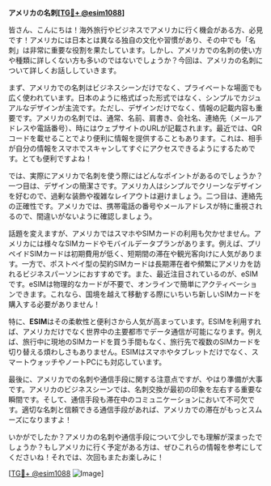 **アメリカの名刺[[TG💪+ @esim1088](https://t.me/s/esim1088)]**

皆さん、こんにちは！海外旅行やビジネスでアメリカに行く機会がある方、必見です！アメリカには日本とは異なる独自の文化や習慣があり、その中でも「名刺」は非常に重要な役割を果たしています。しかし、アメリカでの名刺の使い方や種類に詳しくない方も多いのではないでしょうか？今回は、アメリカの名刺について詳しくお話ししていきます。

まず、アメリカでの名刺はビジネスシーンだけでなく、プライベートな場面でも広く使われています。日本のように格式ばった形式ではなく、シンプルでカジュアルなデザインが主流です。ただし、デザインだけでなく、情報の記載内容も重要です。アメリカの名刺では、通常、名前、肩書き、会社名、連絡先（メールアドレスや電話番号）、時にはウェブサイトのURLが記載されます。最近では、QRコードを載せることでより便利に情報を提供することもあります。これは、相手が自分の情報をスマホでスキャンしてすぐにアクセスできるようにするためです。とても便利ですよね！

では、実際にアメリカで名刺を使う際にはどんなポイントがあるのでしょうか？一つ目は、デザインの簡潔さです。アメリカ人はシンプルでクリーンなデザインを好むので、過剰な装飾や複雑なレイアウトは避けましょう。二つ目は、連絡先の正確性です。アメリカでは、携帯電話の番号やメールアドレスが特に重視されるので、間違いがないように確認しましょう。

話題を変えますが、アメリカではスマホやSIMカードの利用も欠かせません。アメリカには様々なSIMカードやモバイルデータプランがあります。例えば、プリペイドSIMカードは初期費用が低く、短期間の滞在や観光客向けに人気があります。一方で、ポストペイ型の契約SIMカードは長期滞在者や頻繁にアメリカを訪れるビジネスパーソンにおすすめです。また、最近注目されているのが、eSIMです。eSIMは物理的なカードが不要で、オンラインで簡単にアクティベーションできます。これなら、国境を越えて移動する際にいちいち新しいSIMカードを購入する必要がありません！

特に、**ESIM**はその柔軟性と便利さから人気が高まっています。ESIMを利用すれば、アメリカだけでなく世界中の主要都市でデータ通信が可能になります。例えば、旅行中に現地のSIMカードを買う手間もなく、旅行先で複数のSIMカードを切り替える煩わしさもありません。ESIMはスマホやタブレットだけでなく、スマートウォッチやノートPCにも対応しています。

最後に、アメリカでの名刺や通信手段に関する注意点ですが、やはり準備が大事です。アメリカのビジネスシーンでは、名刺交換が最初の印象を左右する重要な瞬間です。そして、通信手段も滞在中のコミュニケーションにおいて不可欠です。適切な名刺と信頼できる通信手段があれば、アメリカでの滞在がもっとスムーズになりますよ！

いかがでしたか？アメリカの名刺や通信手段について少しでも理解が深まったでしょうか？もしアメリカに行く予定がある方は、ぜひこれらの情報を参考にしてくださいね！それでは、次回もまたお楽しみに！

[[TG💪+ @esim1088](https://t.me/s/esim1088) ![Image](https://i.postimg.cc/Y0z9fWf4/image.png)]